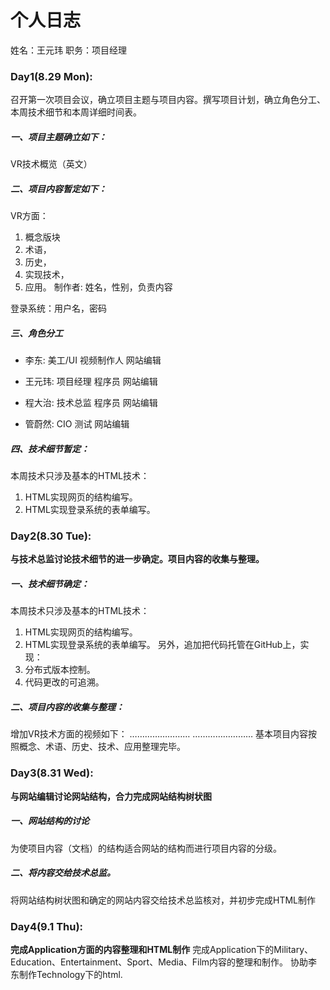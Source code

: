 # 个人日志姓名：王元玮 职务：项目经理### Day1(8.29 Mon):召开第一次项目会议，确立项目主题与项目内容。撰写项目计划，确立角色分工、 本周技术细节和本周详细时间表。##### 一、项目主题确立如下：VR技术概览（英文）##### 二、项目内容暂定如下：VR方面：1. 概念版块2. 术语，3. 历史，4. 实现技术，5. 应用。制作者: 姓名，性别，负责内容登录系统：用户名，密码##### 三、角色分工* 李东: 美工/UI 视频制作人 网站编辑* 王元玮: 项目经理 程序员 网站编辑* 程大治: 技术总监 程序员 网站编辑* 管蔚然: CIO 测试 网站编辑##### 四、技术细节暂定：本周技术只涉及基本的HTML技术：1. HTML实现网页的结构编写。2. HTML实现登录系统的表单编写。### Day2(8.30 Tue):**与技术总监讨论技术细节的进一步确定。项目内容的收集与整理。**##### 一、技术细节确定：本周技术只涉及基本的HTML技术：	1. HTML实现网页的结构编写。2. HTML实现登录系统的表单编写。另外，追加把代码托管在GitHub上，实现：1. 分布式版本控制。2. 代码更改的可追溯。##### 二、项目内容的收集与整理：增加VR技术方面的视频如下：	……………………	……………………基本项目内容按照概念、术语、历史、技术、应用整理完毕。### Day3(8.31 Wed):**与网站编辑讨论网站结构，合力完成网站结构树状图**##### 一、网站结构的讨论为使项目内容（文档）的结构适合网站的结构而进行项目内容的分级。##### 二、将内容交给技术总监。    将网站结构树状图和确定的网站内容交给技术总监核对，并初步完成HTML制作### Day4(9.1 Thu):**完成Application方面的内容整理和HTML制作**完成Application下的Military、Education、Entertainment、Sport、Media、Film内容的整理和制作。协助李东制作Technology下的html.